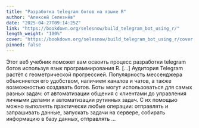 ```yaml
---
title: "Разработка telegram ботов на языке R"
author: "Алексей Селезнёв"
date: "2025-04-27T09:14:25Z"
link: "https://bookdown.org/selesnow/build_telegram_bot_using_r/"
length_weight: "100%"
cover: "https://bookdown.org/selesnow/build_telegram_bot_using_r/cover.png"
pinned: false
---
```


Этот веб учебник поможет вам освоить процесс разработки telegram ботов используя язык программирования R. [...] Аудитория Telegram растёт с геометрической прогрессией. Популярность мессенджера объясняется его удобством, наличием каналов и чатов, а также возможностью создавать ботов. Боты могут использоваться для самых разных задач: от автоматизации общения с клиентами до управления личными делами и автоматизации рутинных задач. С их помощью можно выполнять практически любые операции: отправлять и запрашивать данные, запускать задачи на сервере, собирать информацию в базу данных, отправлять ...
